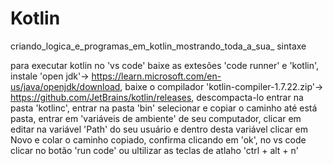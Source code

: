# Kotlin
criando_logica_e_programas_em_kotlin_mostrando_toda_a_sua_ sintaxe

para executar kotlin no 'vs code' baixe as extesões 'code runner' e 'kotlin', instale 'open jdk'-> https://learn.microsoft.com/en-us/java/openjdk/download, baixe o compilador 'kotlin-compiler-1.7.22.zip'-> https://github.com/JetBrains/kotlin/releases, descompacta-lo entrar na pasta 'kotlinc', entrar na pasta 'bin' selecionar e copiar o caminho até está pasta, entrar em 'variáveis de ambiente' de seu computador, clicar em editar na variável 'Path' do seu usuário e dentro desta variável clicar em Novo e colar o caminho copiado, confirma clicando em 'ok', no vs code clicar no botão 'run code' ou ultilizar as teclas de atlaho 'ctrl + alt + n'